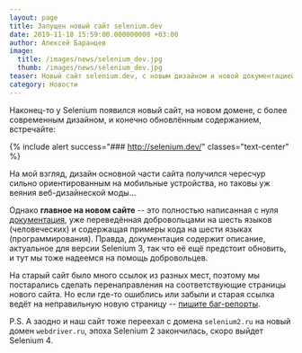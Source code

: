 ```yaml
---
layout: page
title: Запущен новый сайт selenium.dev
date: 2019-11-18 15:59:00.000000000 +03:00
author: Алексей Баранцев
image:
  title: /images/news/selenium_dev.jpg
  thumb: /images/news/selenium_dev.jpg
teaser: Новый сайт selenium.dev, с новым дизайном и новой документацией, заменит старый официальный сайт seleniumhq.org
category: Новости
---
```

Наконец-то у Selenium появился новый сайт, на новом домене, с более современным дизайном, и конечно обновлённым содержанием, встречайте:

{% include alert success="### <http://selenium.dev/>" classes="text-center" %}


На мой взгляд, дизайн основной части сайта получился чересчур сильно ориентированным на мобильные устройства, но таковы уж веяния веб-дизайнеской моды...

Однако **главное на новом сайте** -- это полностью написанная с нуля [документация](https://selenium.dev/documentation/en/), уже переведённая добровольцами на шесть языков (человеческих) и содержащая примеры кода на шести языках (программирования). Правда, документация содержит описание, актуальное для версии Selenium 3, так что её ещё предстоит обновить, и тут мы тоже надеемся на помощь добровольцев.

На старый сайт было много ссылок из разных мест, поэтому мы постарались сделать перенаправления на соответствующие страницы нового сайта. Но если где-то ошиблись или забыли и старая ссылка ведёт на неправильную новую страницу -- [пишите баг-репорты](https://github.com/SeleniumHQ/seleniumhq.github.io/issues).

P.S. А заодно и наш сайт тоже переехал с домена `selenium2.ru` на новый домен `webdriver.ru`, эпоха Selenium 2 закончилась, скоро выйдет Selenium 4.
